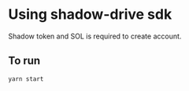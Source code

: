 # Using shadow-drive sdk
Shadow token and SOL is required to create account.
## To run
```
yarn start
```